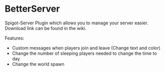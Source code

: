# BetterServer
Spigot-Server Plugin which allows you to manage your server easier. Download link can be found in the wiki.

Features:
 - Custom messages when players join and leave (Change text and color)
 - Change the number of sleeping players needed to change the time to day
 - Change the world spawn
